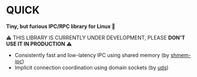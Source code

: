 # QUICK
**Tiny, but furious IPC/RPC library for Linux 🐧**

⚠️ THIS LIBRARY IS CURRENTLY UNDER DEVELOPMENT, PLEASE **DON'T USE IT IN PRODUCTION** ⚠️

* Consistently fast and low-latency IPC using shared memory (by [shmem-ipc](https://github.com/diwic/shmem-ipc))
* Implicit connection coordination using domain sockets (by [uds](https://github.com/tormol/uds))
